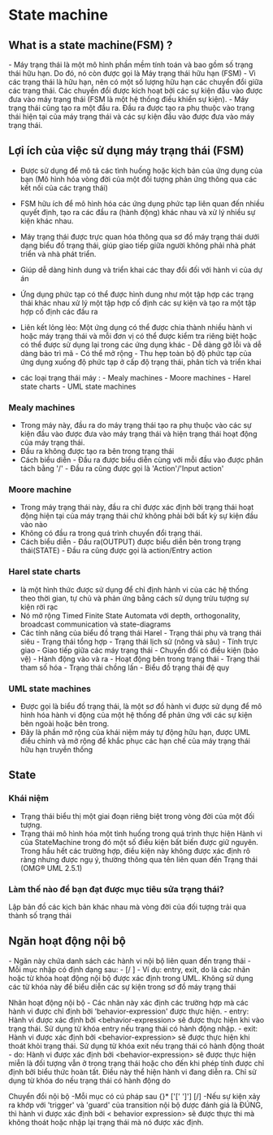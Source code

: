 # State machine

## What is a state machine(FSM) ?
\- Máy trạng thái là một mô hình phần mềm tính toán và bao gồm số trạng thái hữu hạn. Do đó, nó còn được gọi là Máy trạng thái hữu hạn (FSM)
\- Vì các trạng thái là hữu hạn, nên có một số lượng hữu hạn các chuyển đổi giữa các trạng thái. Các chuyển đổi được kích hoạt bởi các sự kiện đầu vào được đưa vào máy trạng thái (FSM là một hệ thống điều khiển sự kiện).
\- Máy trạng thái cũng tạo ra một đầu ra. Đầu ra được tạo ra phụ thuộc vào trạng thái hiện tại của máy trạng thái và các sự kiện đầu vào được đưa vào máy trạng thái.

## Lợi ích của việc sử dụng máy trạng thái (FSM)
- Được sử dụng để mô tả các tình huống hoặc kịch bản của ứng dụng của bạn (Mô hình hóa vòng đời của một đối tượng phản ứng thông qua các kết nối của các trạng thái)
- FSM hữu ích để mô hình hóa các ứng dụng phức tạp liên quan đến nhiều quyết định, tạo ra các đầu ra (hành động) khác nhau và xử lý nhiều sự kiện khác nhau.
- Máy trạng thái được trực quan hóa thông qua sơ đồ máy trạng thái dưới dạng biểu đồ trạng thái, giúp giao tiếp giữa người không phải nhà phát triển và nhà phát triển.
- Giúp dễ dàng hình dung và triển khai các thay đổi đối với hành vi của dự án
- Ứng dụng phức tạp có thể được hình dung như một tập hợp các trạng thái khác nhau xử lý một tập hợp cố định các
sự kiện và tạo ra một tập hợp cố định các đầu ra
- Liên kết lỏng lẻo: Một ứng dụng có thể được chia thành nhiều hành vi hoặc máy trạng thái và mỗi
đơn vị có thể được kiểm tra riêng biệt hoặc có thể được sử dụng lại trong các ứng dụng khác
\- Dễ dàng gỡ lỗi và dễ dàng bảo trì mã
\- Có thể mở rộng
\- Thu hẹp toàn bộ độ phức tạp của ứng dụng xuống độ phức tạp ở cấp độ trạng thái, phân tích và triển khai

- các loại trạng thái máy :
\- Mealy machines
\- Moore machines 
\- Harel state charts 
\- UML state machines

### Mealy machines
- Trong máy này, đầu ra do máy trạng thái tạo ra phụ thuộc vào các sự kiện đầu vào được đưa vào máy trạng thái và hiện trạng thái hoạt động của máy trạng thái.
- Đầu ra không được tạo ra bên trong trạng thái
- Cách biểu diễn
\- Đầu ra được biểu diễn cùng với mỗi đầu vào được phân tách bằng '/'
\- Đầu ra cũng được gọi là 'Action'/'Input action'

### Moore machine 
- Trong máy trạng thái này, đầu ra chỉ được xác định bởi trạng thái hoạt động hiện tại của máy trạng thái chứ không phải bởi bất kỳ sự kiện đầu vào nào
- Không có đầu ra trong quá trình chuyển đổi trạng thái.
- Cách biểu diễn
\- Đầu ra(OUTPUT) được biểu diễn bên trong trạng thái(STATE)
\- Đầu ra cũng được gọi là action/Entry action

### Harel state charts
- là một hình thức được sử dụng để chỉ định hành vi của các hệ thống theo thời gian, tự chủ và phản ứng bằng cách sử dụng trừu tượng sự kiện rời rạc
- Nó mở rộng Timed Finite State Automata với depth, orthogonality, broadcast communication và state-diagrams 
- Các tính năng của biểu đồ trạng thái Harel
\- Trạng thái phụ và trạng thái siêu
\- Trạng thái tổng hợp
\- Trạng thái lịch sử (nông và sâu)
\- Tính trực giao
\- Giao tiếp giữa các máy trạng thái
\- Chuyển đổi có điều kiện (bảo vệ)
\- Hành động vào và ra
\- Hoạt động bên trong trạng thái
\- Trạng thái tham số hóa
\- Trạng thái chồng lấn
\- Biểu đồ trạng thái đệ quy
### UML state machines
- Được gọi là biểu đồ trạng thái, là một sơ đồ hành vi được sử dụng để mô hình hóa hành vi động của một hệ thống để phản ứng với các sự kiện bên ngoài hoặc bên trong. 
- Đây là phần mở rộng của khái niệm máy tự động hữu hạn, được UML điều chỉnh và mở rộng để khắc phục các hạn chế của máy trạng thái hữu hạn truyền thống


## State
### Khái niệm
- Trạng thái biểu thị một giai đoạn riêng biệt trong vòng đời của một đối tượng.
- Trạng thái mô hình hóa một tình huống trong quá trình thực hiện Hành vi của StateMachine trong đó một số
điều kiện bất biến được giữ nguyên. Trong hầu hết các trường hợp, điều kiện này không được xác định rõ ràng nhưng được ngụ ý,
thường thông qua tên liên quan đến Trạng thái (OMG® UML 2.5.1)
### Làm thế nào để bạn đạt được mục tiêu sửa trạng thái?
Lập bản đồ các kịch bản khác nhau mà vòng đời của đối tượng trải qua thành số trạng thái


## Ngăn hoạt động nội bộ
\- Ngăn này chứa danh sách các hành vi nội bộ liên quan đến trạng thái
\- Mỗi mục nhập có định dạng sau:
\- <behavior-type-label>[/ <behavior-expression>]
\- Ví dụ:
entry, exit, do là các nhãn hoặc từ khóa hoạt động nội bộ được xác định trong
UML. Không sử dụng các từ khóa này để biểu diễn các sự kiện trong sơ đồ máy trạng thái

Nhãn hoạt động nội bộ
\- Các nhãn này xác định các trường hợp mà các hành vi được chỉ định bởi 'behavior-expression' được thực hiện.
\- entry: Hành vi được xác định bởi \<behavior-expression> sẽ được thực hiện khi vào trạng thái. Sử dụng từ khóa entry nếu trạng thái có hành động nhập.
\- exit: Hành vi được xác định bởi \<behavior-expression> sẽ được thực hiện khi thoát khỏi trạng thái. Sử dụng từ khóa exit nếu trạng thái có hành động thoát
\- do: Hành vi được xác định bởi \<behavior-expression> sẽ được thực hiện miễn là đối tượng vẫn ở trong trạng thái hoặc cho đến khi phép tính được chỉ định bởi biểu thức hoàn tất. Điều này thể hiện hành vi đang diễn ra. Chỉ sử dụng từ khóa do nếu trạng thái có hành động do

Chuyển đổi nội bộ
\-Mỗi mục có cú pháp sau {<trigger>}* ['[' <guard>']'] [/<behavior-expression>]
\-Nếu sự kiện xảy ra khớp với 'trigger' và 'guard' của transition nội bộ được đánh giá là ĐÚNG, thì hành vi được xác định bởi < behavior expression> sẽ được thực thi mà không thoát hoặc nhập lại trạng thái mà nó được xác định.

